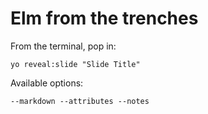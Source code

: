 
# Elm from the trenches

From the terminal, pop in:

  ```yo reveal:slide "Slide Title"```

Available options:

 ```--markdown --attributes --notes```
